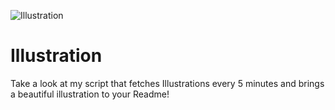![Illustration](https://i.redd.it/0i7o1lioo0rb1.png?width=100&height=100)

# Illustration
Take a look at my script that fetches Illustrations every 5 minutes and brings a beautiful illustration to your Readme!